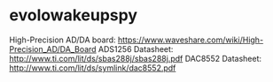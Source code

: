 # evolowakeupspy
High-Precision AD/DA board: https://www.waveshare.com/wiki/High-Precision_AD/DA_Board
ADS1256 Datasheet: http://www.ti.com/lit/ds/sbas288j/sbas288j.pdf
DAC8552 Datasheet: http://www.ti.com/lit/ds/symlink/dac8552.pdf
